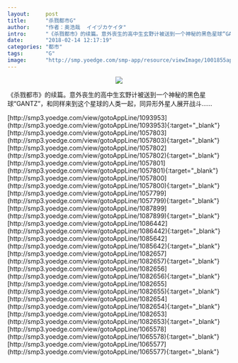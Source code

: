```yaml
---
layout:     post
title:      "杀戮都市G"
author:     "作者：奥浩哉  イイヅカケイタ"
intro:      "《杀戮都市》的续篇。意外丧生的高中生玄野计被送到一个神秘的黑色星球“GANTZ”，和同样来到这个星球的人类一起，同异形外星人展开战斗……"
date:       "2018-02-14 12:17:19"
categories: "都市"
tags:       "G"
image:      "http://smp.yoedge.com/smp-app/resource/viewImage/1001855appline.png"
---
```

<div style="text-align: center">
<p><img src="http://smp.yoedge.com/smp-app/resource/viewImage/1001855appline.png"/></p>
</div>
<p class="post-meta">
<span>《杀戮都市》的续篇。意外丧生的高中生玄野计被送到一个神秘的黑色星球“GANTZ”，和同样来到这个星球的人类一起，同异形外星人展开战斗……</span>
</p>
[http://smp3.yoedge.com/view/gotoAppLine/1093953](http://smp3.yoedge.com/view/gotoAppLine/1093953){:target="_blank"}
[http://smp3.yoedge.com/view/gotoAppLine/1057803](http://smp3.yoedge.com/view/gotoAppLine/1057803){:target="_blank"}
[http://smp3.yoedge.com/view/gotoAppLine/1057802](http://smp3.yoedge.com/view/gotoAppLine/1057802){:target="_blank"}
[http://smp3.yoedge.com/view/gotoAppLine/1057801](http://smp3.yoedge.com/view/gotoAppLine/1057801){:target="_blank"}
[http://smp3.yoedge.com/view/gotoAppLine/1057800](http://smp3.yoedge.com/view/gotoAppLine/1057800){:target="_blank"}
[http://smp3.yoedge.com/view/gotoAppLine/1057799](http://smp3.yoedge.com/view/gotoAppLine/1057799){:target="_blank"}
[http://smp3.yoedge.com/view/gotoAppLine/1087899](http://smp3.yoedge.com/view/gotoAppLine/1087899){:target="_blank"}
[http://smp3.yoedge.com/view/gotoAppLine/1086442](http://smp3.yoedge.com/view/gotoAppLine/1086442){:target="_blank"}
[http://smp3.yoedge.com/view/gotoAppLine/1085642](http://smp3.yoedge.com/view/gotoAppLine/1085642){:target="_blank"}
[http://smp3.yoedge.com/view/gotoAppLine/1082657](http://smp3.yoedge.com/view/gotoAppLine/1082657){:target="_blank"}
[http://smp3.yoedge.com/view/gotoAppLine/1082656](http://smp3.yoedge.com/view/gotoAppLine/1082656){:target="_blank"}
[http://smp3.yoedge.com/view/gotoAppLine/1082655](http://smp3.yoedge.com/view/gotoAppLine/1082655){:target="_blank"}
[http://smp3.yoedge.com/view/gotoAppLine/1082654](http://smp3.yoedge.com/view/gotoAppLine/1082654){:target="_blank"}
[http://smp3.yoedge.com/view/gotoAppLine/1082653](http://smp3.yoedge.com/view/gotoAppLine/1082653){:target="_blank"}
[http://smp3.yoedge.com/view/gotoAppLine/1065578](http://smp3.yoedge.com/view/gotoAppLine/1065578){:target="_blank"}
[http://smp3.yoedge.com/view/gotoAppLine/1065577](http://smp3.yoedge.com/view/gotoAppLine/1065577){:target="_blank"}


